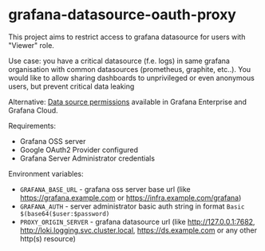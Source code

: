 # grafana-datasource-oauth-proxy

This project aims to restrict access to grafana datasource for users with "Viewer" role.

Use case: you have a critical datasource (f.e. logs) in same grafana organisation with common datasources
(prometheus, graphite, etc..). You would like to allow sharing dashboards to unprivileged or even
anonymous users, but prevent critical data leaking

Alternative: [Data source permissions](https://grafana.com/docs/grafana/latest/administration/data-source-management/#data-source-permissions)
available in Grafana Enterprise and Grafana Cloud.

Requirements:
- Grafana OSS server
- Google OAuth2 Provider configured
- Grafana Server Administrator credentials

Environment variables:
- `GRAFANA_BASE_URL` - grafana oss server base url (like https://grafana.example.com or https://infra.example.com/grafana)
- `GRAFANA_AUTH` - server administrator basic auth string in format `Basic $(base64($user:$password)`
- `PROXY_ORIGIN_SERVER` - grafana datasource url (like http://127.0.0.1:7682, http://loki.logging.svc.cluster.local, https://ds.example.com or any other http(s) resource)
